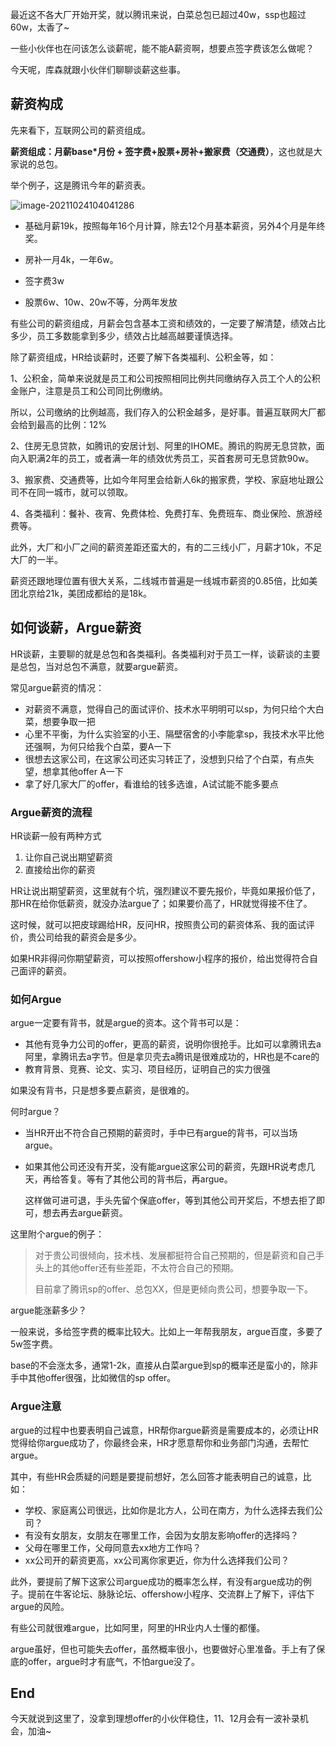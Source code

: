   最近这不各大厂开始开奖，就以腾讯来说，白菜总包已超过40w，ssp也超过60w，太香了~

一些小伙伴也在问该怎么谈薪呢，能不能A薪资啊，想要点签字费该怎么做呢？

今天呢，库森就跟小伙伴们聊聊谈薪这些事。

## 薪资构成

先来看下，互联网公司的薪资组成。

**薪资组成：月薪base*月份 + 签字费+股票+房补+搬家费（交通费）**，这也就是大家说的总包。

举个例子，这是腾讯今年的薪资表。

![image-20211024104041286](http://blog-img.coolsen.cn/img/image-20211024104041286.png)

* 基础月薪19k，按照每年16个月计算，除去12个月基本薪资，另外4个月是年终奖。

* 房补一月4k，一年6w。
* 签字费3w
* 股票6w、10w、20w不等，分两年发放

有些公司的薪资组成，月薪会包含基本工资和绩效的，一定要了解清楚，绩效占比多少，员工多数能拿到多少，绩效占比越高越要谨慎选择。

除了薪资组成，HR给谈薪时，还要了解下各类福利、公积金等，如：

1、公积金，简单来说就是员工和公司按照相同比例共同缴纳存入员工个人的公积金账户，注意是员工和公司同比例缴纳。

所以，公司缴纳的比例越高，我们存入的公积金越多，是好事。普遍互联网大厂都会给到最高的比例：12%

2、住房无息贷款，如腾讯的安居计划、阿里的IHOME。腾讯的购房无息贷款，面向入职满2年的员工，或者满一年的绩效优秀员工，买首套房可无息贷款90w。

3、搬家费、交通费等，比如今年阿里会给新人6k的搬家费，学校、家庭地址跟公司不在同一城市，就可以领取。

4、各类福利：餐补、夜宵、免费体检、免费打车、免费班车、商业保险、旅游经费等。

此外，大厂和小厂之间的薪资差距还蛮大的，有的二三线小厂，月薪才10k，不足大厂的一半。

薪资还跟地理位置有很大关系，二线城市普遍是一线城市薪资的0.85倍，比如美团北京给21k，美团成都给的是18k。

## 如何谈薪，Argue薪资

HR谈薪，主要聊的就是总包和各类福利。各类福利对于员工一样，谈薪谈的主要是总包，当对总包不满意，就要argue薪资。

常见argue薪资的情况：

* 对薪资不满意，觉得自己的面试评价、技术水平明明可以sp，为何只给个大白菜，想要争取一把
* 心里不平衡，为什么实验室的小王、隔壁宿舍的小李能拿sp，我技术水平比他还强啊，为何只给我个白菜，要A一下
* 很想去这家公司，在这家公司还实习转正了，没想到只给了个白菜，有点失望，想拿其他offer A一下
* 拿了好几家大厂的offer，看谁给的钱多选谁，A试试能不能多要点

### Argue薪资的流程

HR谈薪一般有两种方式

1. 让你自己说出期望薪资
2. 直接给出你的薪资

HR让说出期望薪资，这里就有个坑，强烈建议不要先报价，毕竟如果报价低了，那HR在给你低薪资，就没办法argue了；如果要价高了，HR就觉得接不住了。

这时候，就可以把皮球踢给HR，反问HR，按照贵公司的薪资体系、我的面试评价，贵公司给我的薪资会是多少。

如果HR非得问你期望薪资，可以按照offershow小程序的报价，给出觉得符合自己面评的薪资。

### 如何Argue

argue一定要有背书，就是argue的资本。这个背书可以是：

* 其他有竞争力公司的offer，更高的薪资，说明你很抢手。比如可以拿腾讯去a阿里，拿腾讯去a字节。但是拿贝壳去a腾讯是很难成功的，HR也是不care的
* 教育背景、竞赛、论文、实习、项目经历，证明自己的实力很强

如果没有背书，只是想多要点薪资，是很难的。

何时argue？

* 当HR开出不符合自己预期的薪资时，手中已有argue的背书，可以当场argue。

* 如果其他公司还没有开奖，没有能argue这家公司的薪资，先跟HR说考虑几天，再给答复。等有了其他公司的背书后，再argue。

  这样做可进可退，手头先留个保底offer，等到其他公司开奖后，不想去拒了即可，想去再去argue薪资。

这里附个argue的例子：

> 对于贵公司很倾向，技术栈、发展都挺符合自己预期的，但是薪资和自己手头上的其他offer还有些差距，不太符合自己的预期。
>
> 目前拿了腾讯sp的offer、总包XX，但是更倾向贵公司，想要争取一下。

argue能涨薪多少？

一般来说，多给签字费的概率比较大。比如上一年帮我朋友，argue百度，多要了5w签字费。

base的不会涨太多，通常1-2k，直接从白菜argue到sp的概率还是蛮小的，除非手中其他offer很强，比如微信的sp offer。

### Argue注意

argue的过程中也要表明自己诚意，HR帮你argue薪资是需要成本的，必须让HR觉得给你argue成功了，你最终会来，HR才愿意帮你和业务部门沟通，去帮忙argue。

其中，有些HR会质疑的问题是要提前想好，怎么回答才能表明自己的诚意，比如：

* 学校、家庭离公司很远，比如你是北方人，公司在南方，为什么选择去我们公司？
* 有没有女朋友，女朋友在哪里工作，会因为女朋友影响offer的选择吗？
* 父母在哪里工作，父母同意去xx地方工作吗？
* xx公司开的薪资更高，xx公司离你家更近，你为什么选择我们公司？

此外，要提前了解下这家公司argue成功的概率怎么样，有没有argue成功的例子。提前在牛客论坛、脉脉论坛、offershow小程序、交流群上了解下，评估下argue的风险。

有些公司就很难argue，比如阿里，阿里的HR业内人士懂的都懂。

argue虽好，但也可能失去offer，虽然概率很小，也要做好心里准备。手上有了保底的offer，argue时才有底气，不怕argue没了。

## End

今天就说到这里了，没拿到理想offer的小伙伴稳住，11、12月会有一波补录机会，加油~













